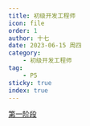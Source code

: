 ```yaml
---
title: 初级开发工程师
icon: file
order: 1
author: 十七
date: 2023-06-15 周四
category:
	- 初级开发工程师
tag:
	- P5
sticky: true
index: true
---
```


[第一阶段](01_第一阶段/第一阶段.md)
